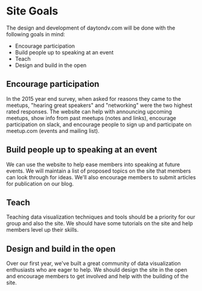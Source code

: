 # Site Goals

The design and development of daytondv.com will be done with the following
goals in mind:

* Encourage participation
* Build people up to speaking at an event
* Teach
* Design and build in the open


## Encourage participation
In the 2015 year end survey, when asked for reasons they came to the meetups,
"hearing great speakers" and "networking" were the two highest rated
responses. The website can help with announcing upcoming meetups, show info
from past meetups (notes and links), encourage participation on slack, and
encourage people to sign up and participate on meetup.com (events and mailing
list).


## Build people up to speaking at an event
We can use the website to help ease members into speaking at future events.
We will maintain a list of proposed topics on the site that members can
look through for ideas. We'll also encourage members to submit articles for
publication on our blog.


## Teach
Teaching data visualization techniques and tools should be a priority for our
group and also the site. We should have some tutorials on the site and help
members level up their skills.


## Design and build in the open
Over our first year, we've built a great community of data visualization
enthusiasts who are eager to help. We should design the site in the open and
encourage members to get involved and help with the building of the site.

